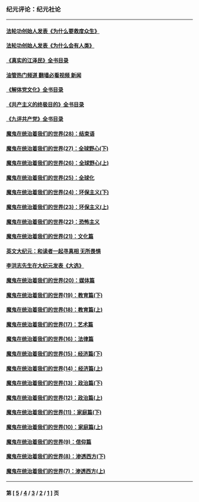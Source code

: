 ### 纪元评论：纪元社论
---
#### [法轮功创始人发表《为什么要救度众生》](../../pages/nsc422/n13975246.md?07230330) 
#### [法轮功创始人发表《为什么会有人类》](../../pages/nsc422/n13912117.md?07230330) 
#### [《真实的江泽民》全书目录](../../pages/nsc422/n13721399.md?07230330) 
#### [油管热门频道 翻墙必看视频 新闻](ok?07230330)
#### [《解体党文化》全书目录](../../pages/nsc422/n13721157.md?07230330) 
#### [《共产主义的终极目的》全书目录](../../pages/nsc422/n13721048.md?07230330) 
#### [《九评共产党》全书目录](../../pages/nsc422/n13708085.md?07230330) 
#### [魔鬼在统治着我们的世界(28)：结束语](../../pages/nsc422/n10936246.md?07230330) 
#### [魔鬼在统治着我们的世界(27)：全球野心(下)](../../pages/nsc422/n10928319.md?07230330) 
#### [魔鬼在统治着我们的世界(26)：全球野心(上)](../../pages/nsc422/n10900318.md?07230330) 
#### [魔鬼在统治着我们的世界(25)：全球化](../../pages/nsc422/n10788205.md?07230330) 
#### [魔鬼在统治着我们的世界(24)：环保主义(下)](../../pages/nsc422/n10695307.md?07230330) 
#### [魔鬼在统治着我们的世界(23)：环保主义(上)](../../pages/nsc422/n10688613.md?07230330) 
#### [魔鬼在统治着我们的世界(22)：恐怖主义](../../pages/nsc422/n10614727.md?07230330) 
#### [魔鬼在统治着我们的世界(21)：文化篇](../../pages/nsc422/n10597706.md?07230330) 
#### [英文大纪元：和读者一起寻真相 无所畏惧](../../pages/nsc422/n12542027.md?07230330) 
#### [李洪志先生在大纪元发表《大选》](../../pages/nsc422/n12534746.md?07230330) 
#### [魔鬼在统治着我们的世界(20)：媒体篇](../../pages/nsc422/n10586579.md?07230330) 
#### [魔鬼在统治着我们的世界(19)：教育篇(下)](../../pages/nsc422/n10564808.md?07230330) 
#### [魔鬼在统治着我们的世界(18)：教育篇(上)](../../pages/nsc422/n10526970.md?07230330) 
#### [魔鬼在统治着我们的世界(17)：艺术篇](../../pages/nsc422/n10499093.md?07230330) 
#### [魔鬼在统治着我们的世界(16)：法律篇](../../pages/nsc422/n10485969.md?07230330) 
#### [魔鬼在统治着我们的世界(15)：经济篇(下)](../../pages/nsc422/n10469975.md?07230330) 
#### [魔鬼在统治着我们的世界(14)：经济篇(上)](../../pages/nsc422/n10457370.md?07230330) 
#### [魔鬼在统治着我们的世界(13)：政治篇(下)](../../pages/nsc422/n10448270.md?07230330) 
#### [魔鬼在统治着我们的世界(12)：政治篇(上)](../../pages/nsc422/n10444576.md?07230330) 
#### [魔鬼在统治着我们的世界(11)：家庭篇(下)](../../pages/nsc422/n10440961.md?07230330) 
#### [魔鬼在统治着我们的世界(10)：家庭篇(上)](../../pages/nsc422/n10435448.md?07230330) 
#### [魔鬼在统治着我们的世界(9)：信仰篇](../../pages/nsc422/n10432159.md?07230330) 
#### [魔鬼在统治着我们的世界(8)：渗透西方(下)](../../pages/nsc422/n10429603.md?07230330) 
#### [魔鬼在统治着我们的世界(7)：渗透西方(上)](../../pages/nsc422/n10426013.md?07230330) 

---
#### 第 [ [5](./5.md?07230330) / [4](./4.md?07230330) / [3](./3.md?07230330) / [2](./2.md?07230330) / [1](./1.md?07230330) ] 页
